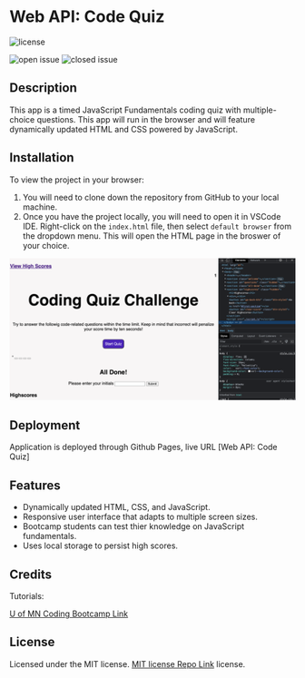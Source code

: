 # Web API: Code Quiz

![license](https://img.shields.io/github/license/westgards/web-api-code-quiz)

![open issue](https://img.shields.io/github/issues-raw/westgards/web-api-code-quiz)
![closed issue](https://img.shields.io/github/issues-closed-raw/westgards/web-api-code-quiz)

## Description

This app is a timed JavaScript Fundamentals coding quiz with multiple-choice questions. This app will run in the browser and will feature dynamically updated HTML and CSS powered by JavaScript.

## Installation
To view the project in your browser:
1. You will need to clone down the repository from GitHub to your local machine. 
2. Once you have the project locally, you will need to open it in VSCode IDE. Right-click on the `index.html` file, then select `default browser` from the dropdown menu. This will open the HTML page in the broswer of your choice.

![Chrome's dev tools](./src/app/assets/images/webapi.png)

## Deployment

Application is deployed through Github Pages, live URL [Web API: Code Quiz]

## Features
- Dynamically updated HTML, CSS, and JavaScript.
- Responsive user interface that adapts to multiple screen sizes.
- Bootcamp students can test thier knowledge on JavaScript fundamentals.
- Uses local storage to persist high scores.

## Credits

Tutorials:

[U of MN Coding Bootcamp Link](https://github.com/coding-boot-camp)

## License

Licensed under the MIT license. [MIT license Repo Link](https://github.com/westgards/web-api-code-quiz/blob/main/LICENSE) license.